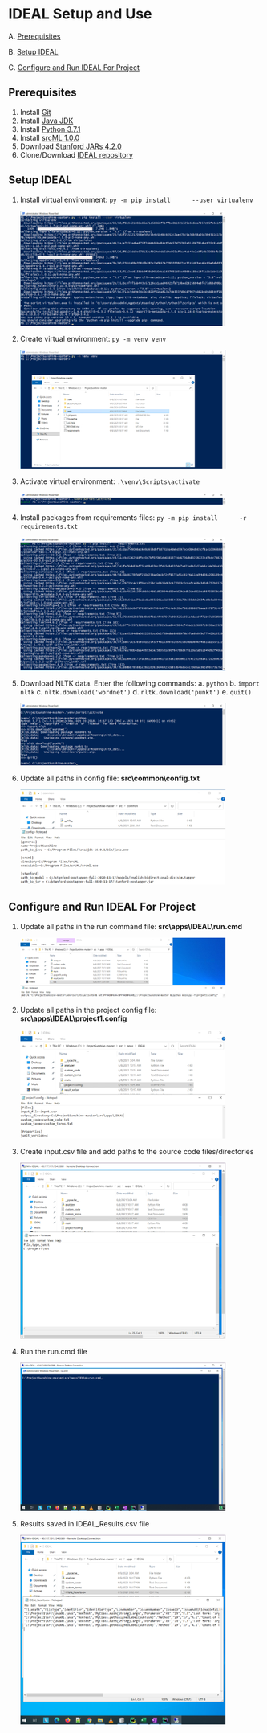 # IDEAL Setup and Use

A. [Prerequisites](#Prerequisites)

B. [Setup IDEAL](#Setup-IDEAL)

C. [Configure and Run IDEAL For Project](#Configure-and-Run-IDEAL-For-Project)



## Prerequisites

1. Install [Git](https://git-scm.com/download/win)
2. Install [Java JDK](https://www.oracle.com/java/technologies/javase-jdk16-downloads.html)
3. Install [Python 3.7.1](https://www.python.org/downloads/release/python-371/)
4. Install [srcML 1.0.0](https://www.srcml.org/#download)
5. Download [Stanford JARs 4.2.0](https://nlp.stanford.edu/software/tagger.shtml#Download)
6. Clone/Download [IDEAL repository](#)

## Setup IDEAL

1. Install virtual environment: `py -m pip install      --user virtualenv`

   <img src="images\setup\virtualenv_install.png" style="zoom:40%;" />

2. Create virtual environment: `py -m venv venv`

   <img src="images\setup\virtualenv_create.png"  style="zoom:40%;" />

3. Activate virtual environment: `.\venv\Scripts\activate`

   <img src="images\setup\virtualenv_activate.png"  style="zoom:40%;" />

4. Install packages from requirements files: `py -m pip install      -r requirements.txt`

   <img src="images\setup\package_install.png"  style="zoom:40%;" />

5. Download NLTK data. Enter the following commands:
		a. `python`
		b. `import nltk`
		c. `nltk.download('wordnet')`
		d. `nltk.download('punkt')`
		e. `quit()`

   <img src="images\setup\nltk_download.png"  style="zoom:40%;" />

6. Update all paths in config file: **src\common\config.txt**	

   <img src="images\setup\config_file.png"  style="zoom:40%;" />

## Configure and Run IDEAL For Project

1. Update all paths in the run command file: **src\apps\IDEAL\run.cmd**

   <img src="images\setup\cmd_file.png"  style="zoom:40%;" />

2. Update all paths in the project config file: **src\apps\IDEAL\project1.config**

   <img src="images\setup\projectconfig_file.png"  style="zoom:40%;" />

3. Create input.csv file and add paths to the source code files/directories

   <img src="images\setup\input_file.png"  style="zoom:40%;" />

4. Run the run.cmd file

   <img src="images\setup\cmd_run.png"  style="zoom:40%;" />

5. Results saved in IDEAL_Results.csv file

   <img src="images\setup\results.png"  style="zoom:40%;" />
